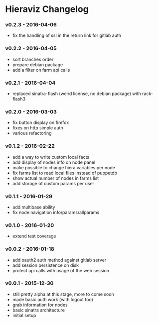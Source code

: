 Hieraviz Changelog
========================

### v0.2.3 - 2016-04-06
- fix the handling of ssl in the return link for gitlab auth

### v0.2.2 - 2016-04-05
- sort branches order
- prepare debian package
- add a filter on farm api calls

### v0.2.1 - 2016-04-04
- replaced sinatra-flash (weird license, no debian package) with rack-flash3

### v0.2.0 - 2016-03-03
- fix button display on firefox
- fixes on http simple auth
- various refactoring

### v0.1.2 - 2016-02-22
- add a way to write custom local facts
- add display of nodes info on node panel
- make possible to change hiera variables per node
- fix farms list to read local files instead of puppetdb
- show actual number of nodes in farms list
- add storage of custom params per user

### v0.1.1 - 2016-01-29
- add multibase ability
- fix node navigation info/params/allparams

### v0.1.0 - 2016-01-20
- extend test coverage

### v0.0.2 - 2016-01-18
- add oauth2 auth method against gitlab server
- add session persistence on disk
- protect api calls with usage of the web session

### v0.0.1 - 2015-12-30
- still pretty alpha at this stage, more to come soon
- made basic auth work (with logout too)
- grab information for nodes
- basic sinatra architecture
- initial setup
